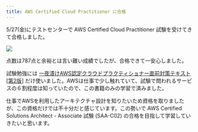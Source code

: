 ```yaml
---
title: AWS Certified Cloud Practitioner に合格
---
```

5/27(金)にテストセンターで AWS Certified Cloud Practitioner 試験を受けてきて合格しました。

![](https://lh4.googleusercontent.com/zwXdpJndsE4wpVgP26fMoh4-sjZMz1Nmx9obxBHwvjxRDKbmyF00B5N8e3-Vhd1FMaKy5gcqfonAj3s2XnUCAZRPPICjDNb-gI8yghL_m5iYMDGEIZ-YrVbkQ3-2O8DkjLotxAU9BwNMANOGjw)

点数は787点と余裕とは言い難い成績でしたが、合格できて一安心しました。

試験勉強には [一夜漬けAWS認定クラウドプラクティショナー直前対策テキスト\[第2版\]](https://www.amazon.co.jp/dp/4798067156) だけ使いました。AWSは仕事で少し触れていて、試験で問われるサービスの６割程度は知っていたので、この書籍のみの学習で済みました。

仕事でAWSを利用したアーキテクチャ設計を知りたいため資格を取りましたが、この資格だけでは不十分だと感じています。この勢いで AWS Certified Solutions Architect - Associate 試験 (SAA-C02) の合格を目指して学習していきたいと思います。
